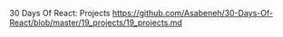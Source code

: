 30 Days Of React: Projects
https://github.com/Asabeneh/30-Days-Of-React/blob/master/19_projects/19_projects.md